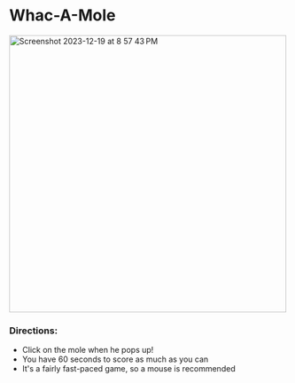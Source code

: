 <h1>Whac-A-Mole</h1>

<img width="500" alt="Screenshot 2023-12-19 at 8 57 43 PM" src="https://github.com/m-wheeler-dev/whac-a-mole/assets/105622101/67ffafba-040d-4602-8803-8426415f6cd2">

<h3>Directions:</h3>
<ul>
  <li>Click on the mole when he pops up!</li>
  <li>You have 60 seconds to score as much as you can</li>
  <li>It's a fairly fast-paced game, so a mouse is recommended</li>
</ul>

